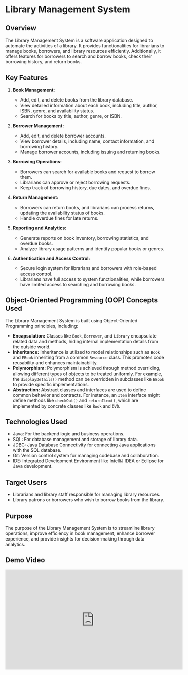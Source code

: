 # Library Management System

## Overview
The Library Management System is a software application designed to automate the activities of a library. It provides functionalities for librarians to manage books, borrowers, and library resources efficiently. Additionally, it offers features for borrowers to search and borrow books, check their borrowing history, and return books.

## Key Features

1. **Book Management:**
   - Add, edit, and delete books from the library database.
   - View detailed information about each book, including title, author, ISBN, genre, and availability status.
   - Search for books by title, author, genre, or ISBN.

2. **Borrower Management:**
   - Add, edit, and delete borrower accounts.
   - View borrower details, including name, contact information, and borrowing history.
   - Manage borrower accounts, including issuing and returning books.

3. **Borrowing Operations:**
   - Borrowers can search for available books and request to borrow them.
   - Librarians can approve or reject borrowing requests.
   - Keep track of borrowing history, due dates, and overdue fines.

4. **Return Management:**
   - Borrowers can return books, and librarians can process returns, updating the availability status of books.
   - Handle overdue fines for late returns.

5. **Reporting and Analytics:**
   - Generate reports on book inventory, borrowing statistics, and overdue books.
   - Analyze library usage patterns and identify popular books or genres.

6. **Authentication and Access Control:**
   - Secure login system for librarians and borrowers with role-based access control.
   - Librarians have full access to system functionalities, while borrowers have limited access to searching and borrowing books.

## Object-Oriented Programming (OOP) Concepts Used

The Library Management System is built using Object-Oriented Programming principles, including:

- **Encapsulation:** Classes like `Book`, `Borrower`, and `Library` encapsulate related data and methods, hiding internal implementation details from the outside world.
- **Inheritance:** Inheritance is utilized to model relationships such as `Book` and `EBook` inheriting from a common `Resource` class. This promotes code reusability and enhances maintainability.
- **Polymorphism:** Polymorphism is achieved through method overriding, allowing different types of objects to be treated uniformly. For example, the `displayDetails()` method can be overridden in subclasses like `EBook` to provide specific implementations.
- **Abstraction:** Abstract classes and interfaces are used to define common behavior and contracts. For instance, an `Item` interface might define methods like `checkOut()` and `returnItem()`, which are implemented by concrete classes like `Book` and `DVD`.

## Technologies Used

- Java: For the backend logic and business operations.
- SQL: For database management and storage of library data.
- JDBC: Java Database Connectivity for connecting Java applications with the SQL database.
- Git: Version control system for managing codebase and collaboration.
- IDE: Integrated Development Environment like IntelliJ IDEA or Eclipse for Java development.

## Target Users

- Librarians and library staff responsible for managing library resources.
- Library patrons or borrowers who wish to borrow books from the library.

## Purpose

The purpose of the Library Management System is to streamline library operations, improve efficiency in book management, enhance borrower experience, and provide insights for decision-making through data analytics.

## Demo Video

<iframe width="560" height="315" src="https://youtu.be/5Y72sh9h_BY" frameborder="0" allowfullscreen></iframe>



